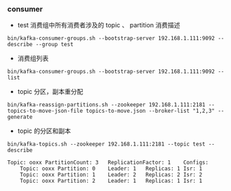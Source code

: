 

### consumer

- test 消费组中所有消费者涉及的 topic 、 partition 消费描述

```shell
bin/kafka-consumer-groups.sh --bootstrap-server 192.168.1.111:9092 --describe --group test
```

- 消费组列表

```shell
bin/kafka-consumer-groups.sh --bootstrap-server 192.168.1.111:9092 --list
```
- topic 分区，副本重分配
```shell
bin/kafka-reassign-partitions.sh --zookeeper 192.168.1.111:2181 --topics-to-move-json-file topics-to-move.json --broker-list "1,2,3" --generate
```

- topic 的分区和副本

```shell
bin/kafka-topics.sh --zookeeper 192.168.1.111:2181 --topic test --describe
```

```linux
Topic: ooxx	PartitionCount: 3	ReplicationFactor: 1	Configs: 
	Topic: ooxx	Partition: 0	Leader: 1	Replicas: 1	Isr: 1
	Topic: ooxx	Partition: 1	Leader: 2	Replicas: 2	Isr: 2
	Topic: ooxx	Partition: 2	Leader: 1	Replicas: 1	Isr: 1
```

